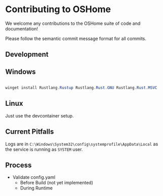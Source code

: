 # Contributing to OSHome

We welcome any contributions to the OSHome suite of code and documentation!

Please follow the semantic commit message format for all commits. 

## Development

## Windows

```powershell

winget install Rustlang.Rustup Rustlang.Rust.GNU Rustlang.Rust.MSVC
```

## Linux

Just use the devcontainer setup.


## Current Pitfalls

Logs are in `C:\Windows\System32\config\systemprofile\AppData\Local` as the service is running as `SYSTEM` user.


## Process

- Validate config.yaml
  - Before Build (not yet implemented)
  - During Runtime
